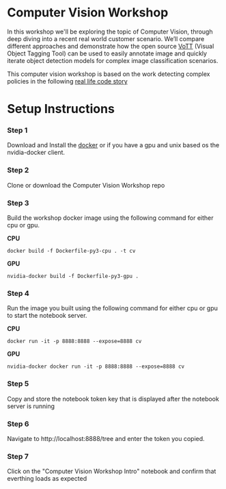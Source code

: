 # Computer Vision Workshop
In this workshop we'll be exploring the topic of Computer Vision, through deep diving into a recent real world customer scenario. We’ll compare different approaches and demonstrate how the open source [VoTT](github.com/Microsoft/VoTT) (Visual Object Tagging Tool) can be used to easily annotate image and quickly iterate object detection models for complex image classification scenarios. 
 
This computer vision workshop is based on the work detecting complex policies in the following [real life code story](https://www.microsoft.com/developerblog/2017/07/31/using-object-detection-complex-image-classification-scenarios/)

# Setup Instructions
### Step 1 
Download and Install the [docker](https://www.docker.com) or if you have a gpu and unix based os the nvidia-docker client.

### Step 2 
Clone or download the Computer Vision Workshop repo

### Step 3
Build the workshop docker image using the following command for either cpu or gpu.

**CPU**
```
docker build -f Dockerfile-py3-cpu . -t cv
```

**GPU**
```
nvidia-docker build -f Dockerfile-py3-gpu .
```
### Step 4
Run the image you built using the following command for either cpu or gpu to start the notebook server.

**CPU**
```
docker run -it -p 8888:8888 --expose=8888 cv
```

**GPU**
```
nvidia-docker docker run -it -p 8888:8888 --expose=8888 cv
```

### Step 5 
Copy and store the notebook token key that is displayed after the notebook server is running

### Step 6
Navigate to http://localhost:8888/tree and enter the token you copied.

### Step 7 
Click on the "Computer Vision Workshop Intro" notebook and confirm that everthing loads as expected